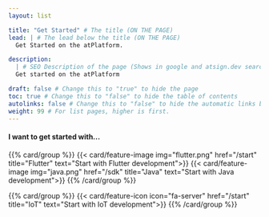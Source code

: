 ```yaml
---
layout: list

title: "Get Started" # The title (ON THE PAGE)
lead: | # The lead below the title (ON THE PAGE)
  Get Started on the atPlatform.

description:
  | # SEO Description of the page (Shows in google and atsign.dev search)
  Get started on the atPlatform

draft: false # Change this to "true" to hide the page
toc: true # Change this to "false" to hide the table of contents
autolinks: false # Change this to "false" to hide the automatic links below your content
weight: 99 # For list pages, higher is first.
---
```


#### I want to get started with...

{{% card/group %}}
{{< card/feature-image img="flutter.png" href="/start" title="Flutter" text="Start with Flutter development">}}
{{< card/feature-image img="java.png" href="/sdk" title="Java" text="Start with Java development">}}
{{% /card/group %}}

{{% card/group %}}
{{< card/feature-icon icon="fa-server" href="/start" title="IoT" text="Start with IoT development">}}
{{% /card/group %}}
